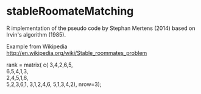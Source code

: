 stableRoomateMatching
=====================

R implementation of the pseudo code by Stephan Mertens (2014) based on Irvin's algorithm (1985).


Example from Wikipedia 
http://en.wikipedia.org/wiki/Stable_roommates_problem

rank = matrix(
  c(
  3,4,2,6,5,  
  6,5,4,1,3,  
  2,4,5,1,6,   
  5,2,3,6,1, 
  3,1,2,4,6,
  5,1,3,4,2), 
  nrow=3);

